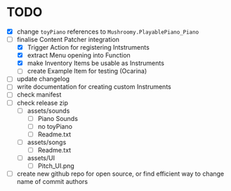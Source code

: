 ﻿# TODO
- [X] change `toyPiano` references to `Mushroomy.PlayablePiano_Piano`
- [ ] finalise Content Patcher integration
	- [X] Trigger Action for registering Intstruments
	- [X] extract Menu opening into Function
	- [X] make Inventory Items be usable as Instruments
	- [ ] create Example Item for testing (Ocarina)
- [ ] update changelog
- [ ] write documentation for creating custom Instruments
- [ ] check manifest
- [ ] check release zip
	- [ ] assets/sounds
		- [ ] Piano Sounds
		- [ ] no toyPiano
		- [ ] Readme.txt
	- [ ] assets/songs
		- [ ] Readme.txt 
	- [ ] assets/UI
		- [ ] Pitch_UI.png
- [ ] create new github repo for open source, or find efficient way to change name of commit authors